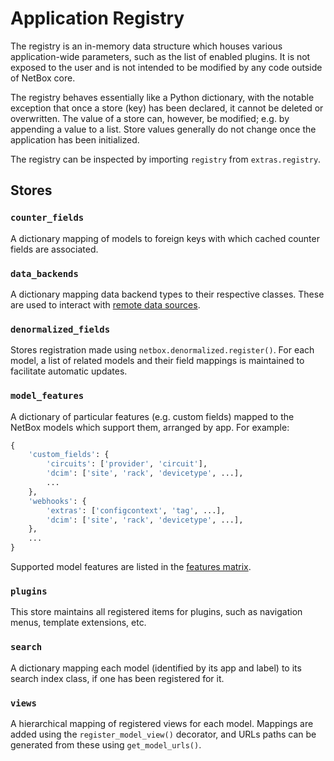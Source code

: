 # Application Registry

The registry is an in-memory data structure which houses various application-wide parameters, such as the list of enabled plugins. It is not exposed to the user and is not intended to be modified by any code outside of NetBox core.

The registry behaves essentially like a Python dictionary, with the notable exception that once a store (key) has been declared, it cannot be deleted or overwritten. The value of a store can, however, be modified; e.g. by appending a value to a list. Store values generally do not change once the application has been initialized.

The registry can be inspected by importing `registry` from `extras.registry`.

## Stores

### `counter_fields`

A dictionary mapping of models to foreign keys with which cached counter fields are associated.

### `data_backends`

A dictionary mapping data backend types to their respective classes. These are used to interact with [remote data sources](../models/core/datasource.md).

### `denormalized_fields`

Stores registration made using `netbox.denormalized.register()`. For each model, a list of related models and their field mappings is maintained to facilitate automatic updates.

### `model_features`

A dictionary of particular features (e.g. custom fields) mapped to the NetBox models which support them, arranged by app. For example:

```python
{
    'custom_fields': {
        'circuits': ['provider', 'circuit'],
        'dcim': ['site', 'rack', 'devicetype', ...],
        ...
    },
    'webhooks': {
        'extras': ['configcontext', 'tag', ...],
        'dcim': ['site', 'rack', 'devicetype', ...],
    },
    ...
}
```

Supported model features are listed in the [features matrix](./models.md#features-matrix).

### `plugins`

This store maintains all registered items for plugins, such as navigation menus, template extensions, etc.

### `search`

A dictionary mapping each model (identified by its app and label) to its search index class, if one has been registered for it.

### `views`

A hierarchical mapping of registered views for each model. Mappings are added using the `register_model_view()` decorator, and URLs paths can be generated from these using `get_model_urls()`.
